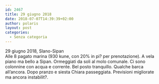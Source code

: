 ```yaml
---
id: 2467
title: 29 giugno 2018
date: 2018-07-07T14:39:39+02:00
author: polaris
layout: post
categories:
  - Senza categoria
---
```

29 giugno 2018, Slano-Sipan  
Alle 8 pagato marina (930 kune, con 20% in pi? per prenotazione). A vela piano ma bello a Sipan. Ormeggiati da soli al molo comunale. Ci sono colonnine con acqua e corrente. Bel posto tranquillo. Qualche barca all&#8217;ancora. Dopo pranzo e siesta Chiara passeggiata. Previsioni migliorate ma ancora instabilit?.
